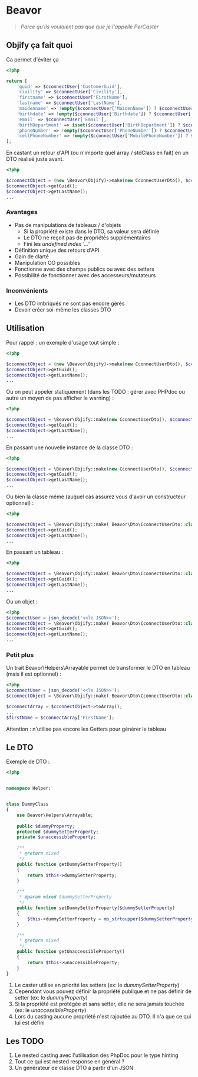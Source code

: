 # Beavor
> _Parce qu'ils voulaient pas que que je l'appelle PerCaster_

## Objify ça fait quoi

Ca permet d'éviter ça
```php
<?php 

return [
    'guid' => $cconnectUser['CustomerGuid'],
    'civility' => $cconnectUser['Civility'],
    'firstname' => $cconnectUser['FirstName'],
    'lastname' => $cconnectUser['LastName'],
    'maidenname' => !empty($cconnectUser['MaidenName']) ? $cconnectUser['MaidenName'] : null,
    'birthdate' => !empty($cconnectUser['Birthdate']) ? $cconnectUser['Birthdate'] : '1970-01-01',
    'email' => $cconnectUser['Email'],
    'birthDepartment' => isset($cconnectUser['BirthDepartment']) ? $cconnectUser['BirthDepartment'] : null,
    'phoneNumber' => !empty($cconnectUser['PhoneNumber']) ? $cconnectUser['PhoneNumber'] : null,
    'cellPhoneNumber' => !empty($cconnectUser['MobilePhoneNumber']) ? $cconnectUser['MobilePhoneNumber'] : null,
];
```

En castant un retour d'API (ou n'importe quel array / stdClass en fait) en un DTO réalisé juste avant.

```php
<?php 

$cconnectObject = (new \Beavor\Objify)->make(new CconnectUserDto(), $cconnectUser);
$cconnectObject->getGuid();
$cconnectObject->getLastName();
...

```


### Avantages

+ Pas de manipulations de tableaux / d'objets
    +   Si la propriété existe dans le DTO, sa valeur sera définie
    +   Le DTO ne reçoit pas de propriétés supplémentaires
    +   Fini les _undefined index '...'_ 
+ Définition unique des retours d'API
+ Gain de clarté
+ Manipulation OO possibles 
+ Fonctionne avec des champs publics ou avec des setters
+ Possibilité de fonctionner avec des accesseurs/mutateurs

### Inconvénients

+ Les DTO imbriqués ne sont pas encore gérés
+ Devoir créer soi-même les classes DTO 

## Utilisation

Pour rappel : un exemple d'usage tout simple :

```php
<?php 

$cconnectObject = (new \Beavor\Objify)->make(new CconnectUserDto(), $cconnectUser);
$cconnectObject->getGuid();
$cconnectObject->getLastName();
...

```

Ou on peut appeler statiquement (dans les TODO : gérer avec PHPdoc ou autre un moyen de pas afficher le warning) :
```php
<?php 

$cconnectObject = \Beavor\Objify::make(new CconnectUserDto(), $cconnectUser);
$cconnectObject->getGuid();
$cconnectObject->getLastName();
...

```

En passant une nouvelle instance de la classe DTO :

```php
<?php 

$cconnectObject = \Beavor\Objify::make(new CconnectUserDto(), $cconnectUser);
$cconnectObject->getGuid();
$cconnectObject->getLastName();
...

```

Ou bien la classe même (auquel cas assurez vous d'avoir un constructeur optionnel) :

```php
<?php 

$cconnectObject = \Beavor\Objify::make( Beavor\Dto\CconnectUserDto::class, $cconnectUser);
$cconnectObject->getGuid();
$cconnectObject->getLastName();
...

```

En passant un tableau :

```php
<?php 

$cconnectObject = \Beavor\Objify::make( Beavor\Dto\CconnectUserDto::class, ['someData' => 'someValue']);
$cconnectObject->getGuid();
$cconnectObject->getLastName();
...

```

Ou un objet :

```php
<?php 
$cconnectUser = json_decode('<<le JSON>>');
$cconnectObject = \Beavor\Objify::make( Beavor\Dto\CconnectUserDto::class, $cconnectUser);
$cconnectObject->getGuid();
$cconnectObject->getLastName();
...

```

### Petit plus

Un trait Beavor\Helpers\Arrayable permet de transformer le DTO en tableau (mais il est optionnel) :


```php
<?php 
$cconnectUser = json_decode('<<le JSON>>');
$cconnectObject = \Beavor\Objify::make( Beavor\Dto\CconnectUserDto::class, $cconnectUser);

$cconnectArray = $cconnectObject->toArray();
...
$firstName = $cconnectArray['FirstName'];

```
Attention : n'utilise pas encore les Getters pour générer le tableau

## Le DTO


Exemple de DTO :

```php
<?php


namespace Helper;


class DummyClass
{
    use Beavor\Helpers\Arrayable;
    
    public $dummyProperty;
    protected $dummySetterProperty;
    private $unaccessibleProperty;

    /**
     * @return mixed
     */
    public function getDummySetterProperty()
    {
        return $this->dummySetterProperty;
    }

    /**
     * @param mixed $dummySetterProperty
     */
    public function setDummySetterProperty($dummySetterProperty)
    {
        $this->dummySetterProperty = mb_strtoupper($dummySetterProperty);
    }

    /**
     * @return mixed
     */
    public function getUnaccessibleProperty()
    {
        return $this->unaccessibleProperty;
    }
}
```

1. Le caster utilise en priorité les setters (ex: le _dummySetterProperty_)
2. Cependant vous pouvez définir la propriété publique et ne pas définir de setter (ex: le _dummyProperty_)
3. Si la propriété est protégée et sans setter, elle ne sera jamais touchée (ex: le _unaccessibleProperty_)
4. Lors du casting aucune propriété n'est rajoutée au DTO. Il n'a que ce qui lui est défini

## Les TODO 

1. Le nested casting avec l'utilisation des PhpDoc pour le type hinting
2. Tout ce qui est nested response en général ?
3. Un générateur de classe DTO à partir d'un JSON